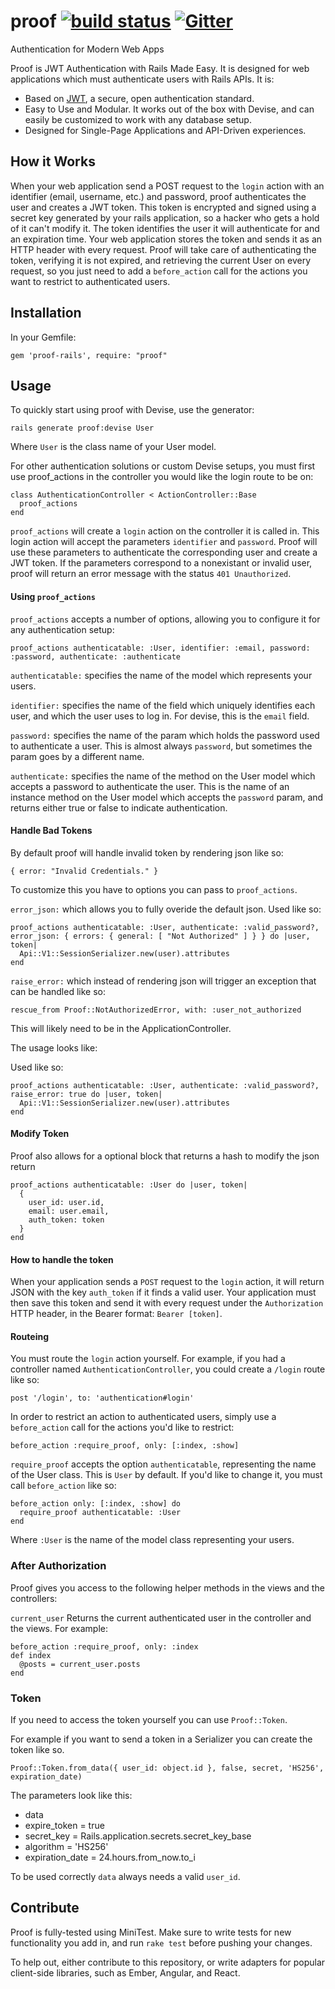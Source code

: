# proof [![build status](https://travis-ci.org/undercase/proof.svg?branch=master)](https://travis-ci.org/undercase/proof) [![Gitter](https://badges.gitter.im/Join%20Chat.svg)](https://gitter.im/undercase/proof?utm_source=badge&utm_medium=badge&utm_campaign=pr-badge)
Authentication for Modern Web Apps

Proof is JWT Authentication with Rails Made Easy. It is designed for web applications which must authenticate users with Rails APIs. It is:

* Based on [JWT](http://jwt.io/), a secure, open authentication standard.
* Easy to Use and Modular. It works out of the box with Devise, and can easily be customized to work with any database setup.
* Designed for Single-Page Applications and API-Driven experiences.

## How it Works
When your web application send a POST request to the `login` action with an identifier (email, username, etc.) and password, proof authenticates the user and creates a JWT token. This token is encrypted and signed using a secret key generated by your rails application, so a hacker who gets a hold of it can't modify it. The token identifies the user it will authenticate for and an expiration time. Your web application stores the token and sends it as an HTTP header with every request. Proof will take care of authenticating the token, verifying it is not expired, and retrieving the current User on every request, so you just need to add a `before_action` call for the actions you want to restrict to authenticated users.
## Installation
In your Gemfile:

    gem 'proof-rails', require: "proof"
## Usage
To quickly start using proof with Devise, use the generator:

    rails generate proof:devise User

Where `User` is the class name of your User model.

For other authentication solutions or custom Devise setups, you must first use proof_actions in the controller you would like the login route to be on:

    class AuthenticationController < ActionController::Base
      proof_actions
    end
`proof_actions` will create a `login` action on the controller it is called in. This login action will accept the parameters `identifier` and `password`. Proof will use these parameters to authenticate the corresponding user and create a JWT token. If the parameters correspond to a nonexistant or invalid user, proof will return an error message with the status `401 Unauthorized`.

#### Using `proof_actions`

`proof_actions` accepts a number of options, allowing you to configure it for any authentication setup:

    proof_actions authenticatable: :User, identifier: :email, password: :password, authenticate: :authenticate

`authenticatable:` specifies the name of the model which represents your users.

`identifier:` specifies the name of the field which uniquely identifies each user, and which the user uses to log in. For devise, this is the `email` field.

`password:` specifies the name of the param which holds the password used to authenticate a user. This is almost always `password`, but sometimes the param goes by a different name.

`authenticate:` specifies the name of the method on the User model which accepts a password to authenticate the user. This is the name of an instance method on the User model which accepts the `password` param, and returns either true or false to indicate authentication.

#### Handle Bad Tokens

By default proof will handle invalid token by rendering json like so:

    { error: "Invalid Credentials." }

To customize this you have to options you can pass to `proof_actions`.

`error_json:` which allows you to fully overide the default json. Used like so:

    proof_actions authenticatable: :User, authenticate: :valid_password?, error_json: { errors: { general: [ "Not Authorized" ] } } do |user, token|
      Api::V1::SessionSerializer.new(user).attributes
    end

`raise_error:` which instead of rendering json will trigger an exception that can be handled like so:

    rescue_from Proof::NotAuthorizedError, with: :user_not_authorized

This will likely need to be in the ApplicationController.

The usage looks like:

Used like so:

    proof_actions authenticatable: :User, authenticate: :valid_password?, raise_error: true do |user, token|
      Api::V1::SessionSerializer.new(user).attributes
    end

#### Modify Token

Proof also allows for a optional block that returns a hash to modify the json return

    proof_actions authenticatable: :User do |user, token|
      {
        user_id: user.id,
        email: user.email,
        auth_token: token
      }
    end

#### How to handle the token

When your application sends a `POST` request to the `login` action, it will return JSON with the key `auth_token` if it finds a valid user. Your application must then save this token and send it with every request under the `Authorization` HTTP header, in the Bearer format: `Bearer [token]`.

#### Routeing

You must route the `login` action yourself. For example, if you had a controller named `AuthenticationController`, you could create a `/login` route like so:

    post '/login', to: 'authentication#login'

In order to restrict an action to authenticated users, simply use a `before_action` call for the actions you'd like to restrict:

    before_action :require_proof, only: [:index, :show]

`require_proof` accepts the option `authenticatable`, representing the name of the User class. This is `User` by default. If you'd like to change it, you must call `before_action` like so:

    before_action only: [:index, :show] do
      require_proof authenticatable: :User
    end
Where `:User` is the name of the model class representing your users.

### After Authorization

Proof gives you access to the following helper methods in the views and the controllers:

`current_user` Returns the current authenticated user in the controller and the views. For example:

    before_action :require_proof, only: :index
    def index
      @posts = current_user.posts
    end

### Token

If you need to access the token yourself you can use `Proof::Token`.

For example if you want to send a token in a Serializer you can create the token like so.

    Proof::Token.from_data({ user_id: object.id }, false, secret, 'HS256', expiration_date)

The parameters look like this:

  - data
  - expire_token = true
  - secret_key = Rails.application.secrets.secret_key_base
  - algorithm = 'HS256'
  - expiration_date = 24.hours.from_now.to_i

To be used correctly `data` always needs a valid `user_id`.

## Contribute
Proof is fully-tested using MiniTest. Make sure to write tests for new functionality you add in, and run `rake test` before pushing your changes.

To help out, either contribute to this repository, or write adapters for popular client-side libraries, such as Ember, Angular, and React.
